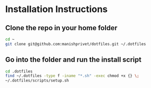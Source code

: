 # Installation Instructions

## Clone the repo in your home folder

```bash
cd ~
git clone git@github.com:manishprivet/dotfiles.git ~/.dotfiles
```

## Go into the folder and run the install script

```bash
cd .dotfiles
find ~/.dotfiles -type f -iname "*.sh" -exec chmod +x {} \;
~/.dotfiles/scripts/setup.sh
```
